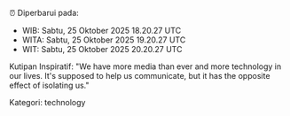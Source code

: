 ⏰ Diperbarui pada:
- WIB: Sabtu, 25 Oktober 2025 18.20.27 UTC
- WITA: Sabtu, 25 Oktober 2025 19.20.27 UTC
- WIT: Sabtu, 25 Oktober 2025 20.20.27 UTC

Kutipan Inspiratif:
"We have more media than ever and more technology in our lives. It's supposed to help us communicate, but it has the opposite effect of isolating us."


Kategori: technology

